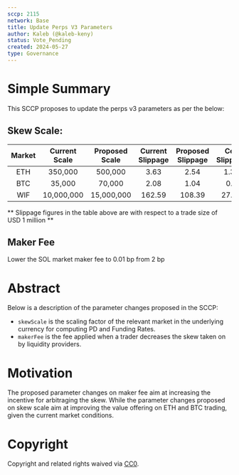 ```yaml
---
sccp: 2115
network: Base
title: Update Perps V3 Parameters
author: Kaleb (@kaleb-keny)
status: Vote_Pending
created: 2024-05-27
type: Governance
---
```


# Simple Summary

This SCCP proposes to update the perps v3 parameters as per the below:

## Skew Scale:

| **Market** | **Current Scale** | **Proposed Scale** | **Current Slippage** | **Proposed Slippage** | **Cex Slippage** |
|:----------:|:-----------------:|:------------------:|:--------------------:|:---------------------:|:----------------:|
|     ETH    |      350,000      |       500,000      |         3.63         |          2.54         |       1.37       |
|     BTC    |       35,000      |       70,000       |         2.08         |          1.04         |        0.5       |
|     WIF    |     10,000,000    |     15,000,000     |        162.59        |         108.39        |       27.24      |


** Slippage figures in the table above are with respect to a trade size of USD 1 million **

## Maker Fee

Lower the SOL market maker fee to 0.01 bp from 2 bp

# Abstract

Below is a description of the parameter changes proposed in the SCCP:
- `skewScale` is the scaling factor of the relevant market in the underlying currency for computing PD and Funding Rates.
- `makerFee` is the fee applied when a trader decreases the skew taken on by liquidity providers.

# Motivation

The proposed parameter changes on maker fee aim at increasing the incentive for arbitraging the skew. While the parameter changes proposed on skew scale aim at improving the value offering on ETH and BTC trading, given the current market conditions.

# Copyright

Copyright and related rights waived via [CC0](https://creativecommons.org/publicdomain/zero/1.0/).


